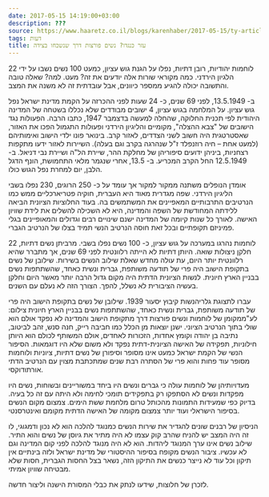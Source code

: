 ```yaml
---
date: 2017-05-15 14:19:00+03:00
description: ???
source: https://www.haaretz.co.il/blogs/karenhaber/2017-05-15/ty-article/0000017f-f8a0-d2d5-a9ff-f8ac1adf0000
tags: דעות
title: עזר כנגדו? נשים פורצות דרך שנשכחו בצידה
---
```


22 לוחמות יהודיות, רובן דתיות, נפלו על הגנת גוש עציון, כמעט 100 נשים נשבו על ידי הלגיון הירדני. כמה מקוראי שורות אלה יודעים את זה? מעט. למה? שאלה טובה והתשובה יכולה להגיע ממספר כיוונים, אבל עובדתית זה לא משנה את המצב.

ב- 13.5.1949, לפני 69 שנים, כ- 24 שעות לפני ההכרזה על הקמת מדינת ישראל נפל גוש עציון. על המלחמה בגוש עציון, 4 ישובים מבודדים שלא נכללו בשטחה של המדינה היהודית לפי תכנית החלוקה, שהחלה למעשה בדצמבר 1947, כתבו הרבה. הפעולות נגד הישובים של "צבא ההצלה", מקומיים והליגיון הירדני ופעולות התגמול הפכו את האזור, שאסטרטגית היה חשוב לשני הצדדים, לאזור קרב. בינואר פונו ילדי הישוב ואימותיהם (למעט אחת – חיה רוזנפלד ז"ל שנהרגה בקרב וגם בעלה). השיירות לאזור ידעו מתקפות רצחניות, ביניהן ידועים סיפוריהן של מחלקת ההר, שיירת הל"ה ושיירת נבי דניאל. ב- 12.5.1949 החל הקרב המכריע. ב- 13.5, אחרי שנגמר מלאי התחמושת, הונף הדגל הלבן, יום למחרת נפל הגוש כולו.

אומדן הנופלים משתנה ממקור למקור אך עומד על כ- 250 הרוגים, 230 נפלו בשבי הליגיון הירדני. שפה מגדרית מאוד היא העברית, חוקיה פטריארכליים ממש כמו הנרטיבים התרבותיים המאפיינים את המשתמשים בה. בעוד החלוציות הציונית הביאה ללידתה המחודשת של השפה והמדינה, היא לא השכילה להשלים את לידת שוויון האישה. לאורך כל שנות קיומה של המדינה ישנם שינויים רבים וגדולים והמאופיינים בגלי פמיניזם תקופתיים ובכל זאת חוסה הנרטיב הנשי תמיד בצלו של הנרטיב הגברי.

22 לוחמות נהרגו במערכה על גוש עציון, כ- 100 נשים נפלו בשבי. מרביתן נשים דתיות, חלקן ניצולות שואה. היותן דתיות לא הייתה רלוונטית לפני 69 שנים, אך מתברר שהיא רלוונטית יותר היום, עת עולה מחדש שאלת שילוב הנשים בשירות. שילובן של נשים בתקופת הישוב היה פרי של תודעה משותפת, גברית ונשית כאחד, שהשתתפות נשים בבניין הארץ חיונית. לנשות הציונית הדתית היה מקום גדול הרבה יותר מאשר היום וחלקן בעשיה הציבורית לא נשלל, להפך. הצורך הזה לא נעלם עם השנים.

 עברו לתצוגת גלריהנשות קיבוץ יסעור 1939. שילובן של נשים בתקופת הישוב היה פרי של תודעה משותפת, גברית ונשית כאחד, שהשתתפות נשים בבניין הארץ חיונית צילום: לע"ממקומן של לוחמות ונשים פורצות דרך מתקופת הישוב והמדינה לא נפקד אולם הוא שולי בתוך הנרטיב הציוני. ישנן יוצאות מן הכלל כמו חביבה רייק, חנה סנש, זהב לביטוב, נתיבה בן יהודה וקומץ אחדות, הזכורות לאחדים, אולם המשותף לכולם הוא היותן חילוניות, תפקידה של האישה הציונית-דתית נפקד ולא משום שלא היו דוגמאות. הסיפור הנשי של הקמת ישראל כמעט אינו מסופר וסיפורן של נשים דתיות, ציוניות ולוחמות מסופר עוד פחות והוא פרי של הסתרה רבת שנים שמתכתבת מצוין עם הנרטיב הדתי אורתודוקסי.

מעדויותיהן של לוחמות עולה כי גברים ונשים היו ביחד במשוריינים ובשוחות, נשים היו מפקדות ונשים לא הסתפקו רק בתפקידים תומכי לחימה ולא היתה עם זה כל בעיה. בדיוק כפי שמעידות התמונות מהכותל טרום מלחמת ששת הימים. צמצום מקום הנשים בסיפור הישראלי ועוד יותר צמצום מקומה של האישה הדתית מקומם ואינטרסנטי.

הניסיון של רבנים שונים להגדיר את שירות הנשים כמנוגד להלכה הוא לא נכון ודמגוגי, לו זה היה המצב יש להניח שהרב קוק עצמו לא היה מתיר את גיוסן של נשים והוא התיר. שילוב נשים אינו ערך המנוגד ליהדות. הוא לא היה מנוגד להלכה לפני קום המדינה וגם לא עכשיו. ציבור הנשים מקופח בסיפור ההיסטורי של מדינת ישראל ולזה בינתיים אין תיקון וכל עוד לא נייצר כנשים את התיקון הזה, נשאר בצל החסות הגברית, חסות שלא מבטיחה שוויון אמיתי.

לזכרן של חלוצות, שידעו לנתק את כבלי המסורת הישנה וליצור חדשה.
